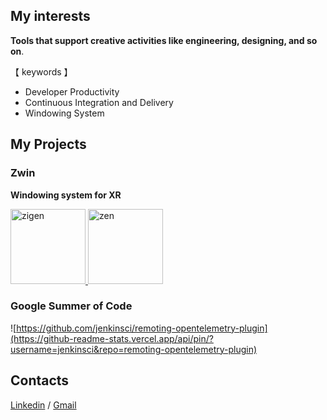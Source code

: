 ## My interests

**Tools that support creative activities like engineering, designing, and so on**.

【 keywords 】
 - Developer Productivity
 - Continuous Integration and Delivery
 - Windowing System

## My Projects

### Zwin

**Windowing system for XR**

<p align="left">
  <a href="https://github.com/zigen-project/zigen">
    <img alt="zigen" height="120px" src="https://github-readme-stats.vercel.app/api/pin/?username=zwin-project&repo=zwin"/>
  </a>
  <a href="https://github.com/zigen-project/zen">
    <img alt="zen" height="120px" src="https://github-readme-stats.vercel.app/api/pin/?username=zwin-project&repo=zen"/>
  </a>
</p>

### Google Summer of Code

![https://github.com/jenkinsci/remoting-opentelemetry-plugin](https://github-readme-stats.vercel.app/api/pin/?username=jenkinsci&repo=remoting-opentelemetry-plugin)


## Contacts

[Linkedin](https://www.linkedin.com/in/akihiro-kiuchi-b6872b220/) / [Gmail](<mailto:aki.develop8128@gmail.com>)
